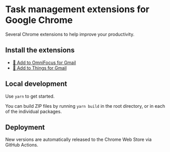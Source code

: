 # Task management extensions for Google Chrome

Several Chrome extensions to help improve your productivity.

## Install the extensions

- [🔖 Add to OmniFocus for Gmail](https://chrome.google.com/webstore/detail/add-to-omnifocus-for-gmail/ihgdbplidfgbloomplhlgncccbnpfdpm)
- [🔖 Add to Things for Gmail](https://chromewebstore.google.com/detail/add-to-things-for-gmail/mkpapmkjeddhenbmhdihdiiijgckifln)

## Local development

Use `yarn` to get started.

You can build ZIP files by running `yarn build` in the root directory, or in each of the individual packages.


## Deployment

New versions are automatically released to the Chrome Web Store via GitHub Actions.